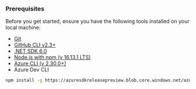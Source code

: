 ### Prerequisites

Before you get started, ensure you have the following tools installed on your local machine:

- [Git](https://git-scm.com/)
- [GitHub CLI v2.3+](https://github.com/cli/cli)
- [.NET SDK 6.0](https://dotnet.microsoft.com/en-us/download/dotnet/6.0)
- [Node.js with npm (v 16.13.1 LTS)](https://nodejs.org/)
- [Azure CLI (v 2.30.0+)](/cli/azure/install-azure-cli)
- Azure Dev CLI

```bash
npm install -g https://azuresdkreleasepreview.blob.core.windows.net/azd/standalone/latest/azure-az-dev-cli-latest.tgz
```